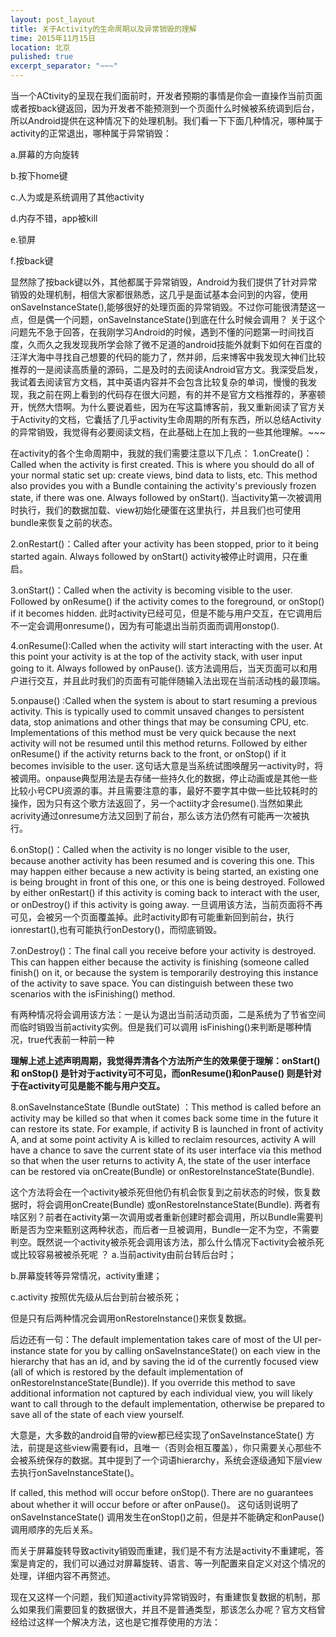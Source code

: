 ```yaml
---
layout: post_layout
title: 关于Activity的生命周期以及异常销毁的理解
time: 2015年11月15日
location: 北京
pulished: true
excerpt_separator: "~~~"
---
```


当一个ACtivity的呈现在我们面前时，开发者预期的事情是你会一直操作当前页面或者按back键返回，因为开发者不能预测到一个页面什么时候被系统调到后台，所以Android提供在这种情况下的处理机制。我们看一下下面几种情况，哪种属于activity的正常退出，哪种属于异常销毁：

a.屏幕的方向旋转

b.按下home键

c.人为或是系统调用了其他activity

d.内存不错，app被kill

e.锁屏

f.按back键

显然除了按back键以外，其他都属于异常销毁，Android为我们提供了针对异常销毁的处理机制，相信大家都很熟悉，这几乎是面试基本会问到的内容，使用onSaveInstanceState(),能够很好的处理页面的异常销毁。不过你可能很清楚这一点，但是偶一个问题，onSaveInstanceState()到底在什么时候会调用？
关于这个问题先不急于回答，在我刚学习Android的时候，遇到不懂的问题第一时间找百度，久而久之我发现我所学会除了微不足道的android技能外就剩下如何在百度的汪洋大海中寻找自己想要的代码的能力了，然并卵，后来博客中我发现大神们比较推荐的一是阅读高质量的源码，二是及时的去阅读Android官方文。我深受启发，我试着去阅读官方文档，其中英语内容并不会包含比较复杂的单词，慢慢的我发现，我之前在网上看到的代码存在很大问题，有的并不是官方文档推荐的，茅塞顿开，恍然大悟啊。为什么要说着些，因为在写这篇博客前，我又重新阅读了官方关于Activity的文档，它囊括了几乎activity生命周期的所有东西，所以总结Activity的异常销毁，我觉得有必要阅读文档，在此基础上在加上我的一些其他理解。~~~


在activity的各个生命周期中，我就的我们需要注意以下几点：
1.onCreate()：Called when the activity is first created. This is where you should do all of your normal static set up: create views, bind data to lists, etc. This method also provides you with a Bundle containing the activity's previously frozen state, if there was one. 
Always followed by onStart().
当activity第一次被调用时执行，我们的数据加载、view初始化硬蛋在这里执行，并且我们也可使用bundle来恢复之前的状态。

2.onRestart()：Called after your activity has been stopped, prior to it being started again. 
Always followed by onStart()
activity被停止时调用，只在重启。

3.onStart()：Called when the activity is becoming visible to the user. 
Followed by onResume() if the activity comes to the foreground, or onStop() if it becomes hidden.
此时activity已经可见，但是不能与用户交互，在它调用后不一定会调用onresume()，因为有可能退出当前页面而调用onstop().

4.onResume():Called when the activity will start interacting with the user. At this point your activity is at the top of the activity stack, with user input going to it. 
Always followed by onPause().
该方法调用后，当天页面可以和用户进行交互，并且此时我们的页面有可能伴随输入法出现在当前活动栈的最顶端。

5.onpause() :Called when the system is about to start resuming a previous activity. This is typically used to commit unsaved changes to persistent data, stop animations and other things that may be consuming CPU, etc. Implementations of this method must be very quick because the next activity will not be resumed until this method returns. 
Followed by either onResume() if the activity returns back to the front, or onStop() if it becomes invisible to the user.
这句话大意是当系统试图唤醒另一activity时，将被调用。onpause典型用法是去存储一些持久化的数据，停止动画或是其他一些比较小号CPU资源的事。并且需要注意的事，最好不要字其中做一些比较耗时的操作，因为只有这个歌方法返回了，另一个actiity才会resume().当然如果此acrivity通过onresume方法又回到了前台，那么该方法仍然有可能再一次被执行。

6.onStop()：Called when the activity is no longer visible to the user, because another activity has been resumed and is covering this one. This may happen either because a new activity is being started, an existing one is being brought in front of this one, or this one is being destroyed. 
Followed by either onRestart() if this activity is coming back to interact with the user, or onDestroy() if this activity is going away.
一旦调用该方法，当前页面将不再可见，会被另一个页面覆盖掉。此时activity即有可能重新回到前台，执行ionrestart(),也有可能执行onDestory()，而彻底销毁。

7.onDestroy()：The final call you receive before your activity is destroyed. This can happen either because the activity is finishing (someone called finish() on it, or because the system is temporarily destroying this instance of the activity to save space. You can distinguish between these two scenarios with the isFinishing() method.

有两种情况将会调用该方法：一是认为退出当前活动页面，二是系统为了节省空间而临时销毁当前activity实例。但是我们可以调用 isFinishing()来判断是哪种情况，true代表前一种前一种	

**理解上述上述声明周期，我觉得弄清各个方法所产生的效果便于理解：onStart() 和 onStop() 是针对于activity可不可见，而onResume()和onPause() 则是针对于在activity可见是能不能与用户交互。**

8.onSaveInstanceState (Bundle outState) ：This method is called before an activity may be killed so that when it comes back some time in the future it can restore its state. For example, if activity B is launched in front of activity A, and at some point activity A is killed to reclaim resources, activity A will have a chance to save the current state of its user interface via this method so that when the user returns to activity A, the state of the user interface can be restored via onCreate(Bundle) or onRestoreInstanceState(Bundle). 

这个方法将会在一个activity被杀死但他仍有机会恢复到之前状态的时候，恢复数据时，将会调用onCreate(Bundle) 或onRestoreInstanceState(Bundle). 两者有啥区别？前者在activity第一次调用或者重新创建时都会调用，所以Bundle需要判断是否为空来甄别这两种状态，而后者一旦被调用，Bundle一定不为空，不需要判空。既然说一个activity被杀死会调用该方法，那么什么情况下activity会被杀死或比较容易被被杀死呢 ？
a.当前activity由前台转后台时；

b.屏幕旋转等异常情况，activity重建；

c.activity 按照优先级从后台到前台被杀死；

但是只有后两种情况会调用onRestoreInstance()来恢复数据。

后边还有一句：The default implementation takes care of most of the UI per-instance state for you by calling onSaveInstanceState() on each view in the hierarchy that has an id, and by saving the id of the currently focused view (all of which is restored by the default implementation of onRestoreInstanceState(Bundle)). If you override this method to save additional information not captured by each individual view, you will likely want to call through to the default implementation, otherwise be prepared to save all of the state of each view yourself.

大意是，大多数的android自带的view都已经实现了onSaveInstanceState() 方法，前提是这些view需要有id，且唯一（否则会相互覆盖），你只需要关心那些不会被系统保存的数据。其中提到了一个词语hierarchy，系统会逐级通知下层view去执行onSaveInstanceState()。

If called, this method will occur before onStop(). There are no guarantees about whether it will occur before or after onPause()。
这句话则说明了onSaveInstanceState() 调用发生在onStop()之前，但是并不能确定和onPause()调用顺序的先后关系。

而关于屏幕旋转导致activity销毁而重建，我们是不有方法是activity不重建呢，答案是肯定的，我们可以通过对屏幕旋转、语言、等一列配置来自定义对这个情况的处理，详细内容不再赘述。

现在又这样一个问题，我们知道activity异常销毁时，有重建恢复数据的机制，那么如果我们需要回复的数据很大，并且不是普通类型，那该怎么办呢？官方文档曾经给过这样一个解决方法，这也是它推荐使用的方法：



















































